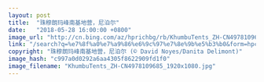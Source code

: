 ```yaml
---
layout: post
title:  "珠穆朗玛峰南基地营，尼泊尔"
date:   "2018-05-28 16:00:00 +0800"
image_url: "http://cn.bing.com/az/hprichbg/rb/KhumbuTents_ZH-CN4978109685_1920x1080.jpg"
link: "/search?q=%e7%8f%a0%e7%a9%86%e6%9c%97%e7%8e%9b%e5%b3%b0&form=hpcapt&mkt=zh-cn"
copyright: "珠穆朗玛峰南基地营，尼泊尔 (© David Noyes/Danita Delimont)"
image_hash: "c997a0d0292a6aa4305f8622909fd1f0"
image_filename: "KhumbuTents_ZH-CN4978109685_1920x1080.jpg"
---
```

